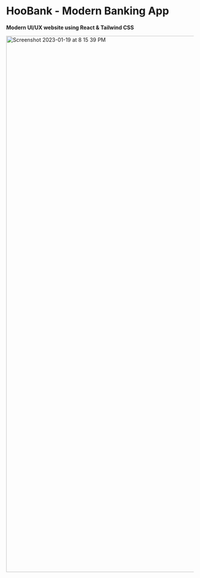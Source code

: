 # HooBank - Modern Banking App 

**Modern UI/UX website using React & Tailwind CSS**

<img width="1440" alt="Screenshot 2023-01-19 at 8 15 39 PM" src="https://user-images.githubusercontent.com/97458251/213597745-369a59c9-73da-427b-baa4-ad4364e71921.png">


